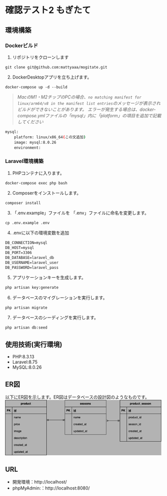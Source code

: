 # 確認テスト2 もぎたて

## 環境構築
### Dockerビルド
1. リポジトリをクローンします
```
git clone git@github.com:mattyaaa/mogitate.git
```

2. DockerDesktopアプリを立ち上げます。
```
docker-compose up -d --build
```

> *MacのM1・M2チップのPCの場合、`no matching manifest for linux/arm64/v8 in the manifest list entries`のメッセージが表示されビルドができないことがあります。
エラーが発生する場合は、docker-compose.ymlファイルの「mysql」内に「platform」の項目を追加で記載してください*
``` bash
mysql:
    platform: linux/x86_64(この文追加)
    image: mysql:8.0.26
    environment:
```

### Laravel環境構築
1. PHPコンテナに入ります。
```
docker-compose exec php bash
```

2. Composerをインストールします。
```
composer install
```

3. 「.env.example」ファイルを 「.env」ファイルに命名を変更します。
```
cp .env.example .env
```

4. .envに以下の環境変数を追加
``` text
DB_CONNECTION=mysql
DB_HOST=mysql
DB_PORT=3306
DB_DATABASE=laravel_db
DB_USERNAME=laravel_user
DB_PASSWORD=laravel_pass
```
5. アプリケーションキーを生成します。
``` bash
php artisan key:generate
```

6. データベースのマイグレーションを実行します。
``` bash
php artisan migrate
```

7. データベースのシーディングを実行します。
``` bash
php artisan db:seed
```

## 使用技術(実行環境)
- PHP:8.3.13
- Laravel:8.75
- MySQL:8.0.26

## ER図
以下にER図を示します。ER図はデータベースの設計図のようなものです。
![ER図](er.png)


## URL
- 開発環境：http://localhost/
- phpMyAdmin:：http://localhost:8080/